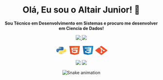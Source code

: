 <div>
  
  <h1 align="center">
    Olá, Eu sou o Altair Junior! 🤙
  </h1>
  
  <p align="center">
    <b>Sou Técnico em Desenvolvimento em Sistemas e procuro me desenvolver em Ciencia de Dados!</b>
  </p>
  
</div>

<div align="center">
  <a href="https://github.com/AllxJS">
    <img height="200em" src="https://github-readme-stats.vercel.app/api?username=AllxJS&count_private=true&include_all_commits=true&show_icons=true&theme=dark&hide_border=false&show_owner=true"/>
    <img height="200em" src="https://github-readme-stats.vercel.app/api/top-langs/?username=AllxJS&theme=dark&hide_border=false&&layout=compact"/>
  </a>
</div>

<div align="center" valign="top"><br>
  <img align="center" alt="Python" height="30" width="40" src="https://raw.githubusercontent.com/devicons/devicon/master/icons/python/python-original.svg">
  <img align="center" alt="HTML" height="30" width="40" src="https://raw.githubusercontent.com/devicons/devicon/master/icons/html5/html5-original.svg">
  <img align="center" alt="CSS" height="30" width="40" src="https://raw.githubusercontent.com/devicons/devicon/master/icons/css3/css3-original.svg">
  <img align="center" alt="git" height="30" width="40" src="https://raw.githubusercontent.com/devicons/devicon/master/icons/git/git-original.svg">
</div><br>

<div align="center">
  <a href="https://www.linkedin.com/in/altair-junior-1975b3148/" target="_blank"><img src="https://img.shields.io/badge/-LinkedIn-%230077B5?style=for-the-badge&logo=linkedin&logoColor=white" target="_blank"></a> 
  <a href="altair.santos1337@gmail.com"><img src="https://img.shields.io/badge/-Gmail-%23333?style=for-the-badge&logo=gmail&logoColor=white" target="_blank"></a>
</div>

<div align="center">

  ![Snake animation](https://github.com/danielbped/danielbped/blob/output/github-contribution-grid-snake.svg)
  
</div>

